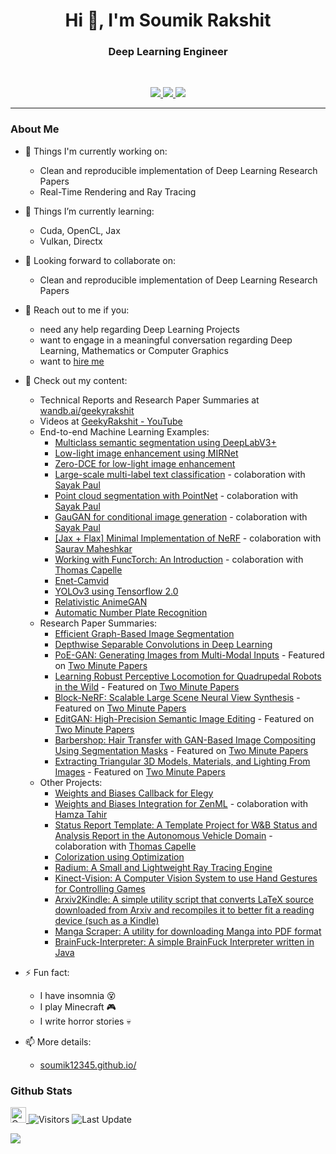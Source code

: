 <h1 align="center">Hi 👋, I'm Soumik Rakshit</h1>
<h3 align="center">Deep Learning Engineer</h3>

<br>

<p align="center">
   
   <a href="https://www.linkedin.com/in/soumikrakshit/">
      <img src="https://img.shields.io/badge/LinkedIn-Soumik--Rakshit-informational?style=for-the-badge&labelColor=black&logo=linkedin&logoColor=0077b5&&color=0077b5"/>
  </a>
   
   <a href="mailto:19soumik.rakshit96@gmail.com">
  <img src="https://img.shields.io/badge/Gmail-19soumik.rakshit96@gmail.com-informational?style=for-the-badge&labelColor=black&logoColor=d14836&logo=gmail&color=d14836"/>
  </a>
  
  <a href="https://twitter.com/soumikRakshit96">
  <img src="https://img.shields.io/badge/Twitter-@soumikRakshit96-informational?style=for-the-badge&labelColor=black&logo=twitter&logoColor=#1DA1F2&color=1da1f2">
  </a>
</p>

---

### About Me

- 🔭 Things I'm currently working on:
   - Clean and reproducible implementation of Deep Learning Research Papers
   - Real-Time Rendering and Ray Tracing

- 🌱 Things I’m currently learning:
   - Cuda, OpenCL, Jax
   - Vulkan, Directx

- 👬 Looking forward to collaborate on:
   - Clean and reproducible implementation of Deep Learning Research Papers

- 💬 Reach out to me if you:
   - need any help regarding Deep Learning Projects
   - want to engage in a meaningful conversation regarding Deep Learning, Mathematics or Computer Graphics 
   - want to [hire me](https://soumik12345.github.io/assets/docs/Resume_Soumik_Rakshit.pdf)

- 📘 Check out my content:
   - Technical Reports and Research Paper Summaries at [wandb.ai/geekyrakshit](https://wandb.ai/geekyrakshit)
   - Videos at [GeekyRakshit - YouTube](https://www.youtube.com/channel/UC968ESa0PKiJl9e3CyIRFZQ)
   - End-to-end Machine Learning Examples:
     - [Multiclass semantic segmentation using DeepLabV3+](https://keras.io/examples/)
     - [Low-light image enhancement using MIRNet](https://keras.io/examples/vision/mirnet/)
     - [Zero-DCE for low-light image enhancement](https://keras.io/examples/vision/zero_dce/)
     - [Large-scale multi-label text classification](https://keras.io/examples/nlp/multi_label_classification/) - colaboration with [Sayak Paul](https://github.com/sayakpaul)
     - [Point cloud segmentation with PointNet](https://keras.io/examples/vision/pointnet_segmentation/) - colaboration with [Sayak Paul](https://github.com/sayakpaul)
     - [GauGAN for conditional image generation](https://keras.io/examples/generative/gaugan/) - colaboration with [Sayak Paul](https://github.com/sayakpaul)
     - [[Jax + Flax] Minimal Implementation of NeRF](https://wandb.ai/wandb/nerf-jax/reports/Implementing-NeRF-in-JAX--VmlldzoxODA2NDk2) - colaboration with [Saurav Maheshkar](https://wandb.ai/sauravm)
     - [Working with FuncTorch: An Introduction](https://wandb.ai/functorch-examples/functorch-examples/reports/Working-with-FuncTorch-An-Introduction--VmlldzoxNzMxNDI1) - colaboration with [Thomas Capelle](https://github.com/tcapelle)
     - [Enet-Camvid](https://soumik12345.github.io/blog/computervision/deeplearning/pytorch/segmentation/2020/05/05/enet-camvid.html)
     - [YOLOv3 using Tensorflow 2.0](https://soumik12345.github.io/blog/computervision/deeplearning/tensorflow2/2020/04/13/yolo-v3-using-tensorflow-2-0.html)
     - [Relativistic AnimeGAN](https://soumik12345.github.io/blog/computervision/deeplearning/gan/anime/keras/python/tensorflow/2019/07/22/relativistic-anime-gan.html)
     - [Automatic Number Plate Recognition](https://soumik12345.github.io/blog/computervision/deeplearning/anpr/numberplate/convolution/recurrent/keras/python/tensorflow/2020/04/13/anpr.html)
   - Research Paper Summaries:
     - [Efficient Graph-Based Image Segmentation](https://soumik12345.github.io/blog/computervision/segmentation/maths/python/2020/09/17/efficient-graph-based-image-segmentation.html)
     - [Depthwise Separable Convolutions in Deep Learning](https://soumik12345.github.io/blog/cnn/computervision/convolution/deeplearning/2019/10/19/depthwise-seperable-convolution.html)
     - [PoE-GAN: Generating Images from Multi-Modal Inputs](https://wandb.ai/geekyrakshit/poegan/reports/PoE-GAN-Generating-Images-from-Multi-Modal-Inputs--VmlldzoxNTA5MzUx?galleryTag=computer-vision) - Featured on [Two Minute Papers](https://www.youtube.com/watch?v=eaSTGOgO-ss&t=1s)
     - [Learning Robust Perceptive Locomotion for Quadrupedal Robots in the Wild](https://wandb.ai/geekyrakshit/robust-perception-locomotion/reports/Learning-Robust-Perceptive-Locomotion-for-Quadrupedal-Robots-in-the-Wild--VmlldzoxNjI0NjUy) - Featured on [Two Minute Papers](https://www.youtube.com/watch?v=XM-rKTOyD_k)
     - [Block-NeRF: Scalable Large Scene Neural View Synthesis](https://wandb.ai/geekyrakshit/block-nerf/reports/Block-NeRF-Scalable-Large-Scene-Neural-View-Synthesis--VmlldzoxNjIyMzI4) - Featured on [Two Minute Papers](https://www.youtube.com/watch?v=8AZhcnWOK7M&t=11s)
     - [EditGAN: High-Precision Semantic Image Editing](https://wandb.ai/geekyrakshit/editgan/reports/EditGAN-High-Precision-Semantic-Image-Editing--VmlldzoxNzc1MDYw) - Featured on [Two Minute Papers](https://www.youtube.com/watch?v=cS4jCvzey-4)
     - [Barbershop: Hair Transfer with GAN-Based Image Compositing Using Segmentation Masks](https://wandb.ai/geekyrakshit/barbershop/reports/Barbershop-Hair-Transfer-with-GAN-Based-Image-Compositing-Using-Segmentation-Masks--VmlldzoxNzk0OTY3) - Featured on [Two Minute Papers](https://www.youtube.com/watch?v=YNY_ZEuDncM)
     - [Extracting Triangular 3D Models, Materials, and Lighting From Images](https://wandb.ai/geekyrakshit/Extracting%20Triangular%203D%20Models/reports/Extracting-Triangular-3D-Models-Materials-and-Lighting-From-Images--VmlldzoxOTQ2MDEy) - Featured on [Two Minute Papers](https://www.youtube.com/watch?v=5j8I7V6blqM)
   - Other Projects:
     - [Weights and Biases Callback for Elegy](https://github.com/poets-ai/elegy/pull/220)
     - [Weights and Biases Integration for ZenML](https://github.com/zenml-io/zenml/pull/518) - colaboration with [Hamza Tahir](https://github.com/htahir1)
     - [Status Report Template: A Template Project for W&B Status and Analysis Report in the Autonomous Vehicle Domain](https://github.com/soumik12345/Wandb-Status-Report-Template) - colaboration with [Thomas Capelle](https://github.com/tcapelle)
     - [Colorization using Optimization](https://github.com/soumik12345/colorization-using-optimization)
     - [Radium: A Small and Lightweight Ray Tracing Engine](https://github.com/soumik12345/Radium)
     - [Kinect-Vision: A Computer Vision System to use Hand Gestures for Controlling Games](https://github.com/soumik12345/Kinect-Vision)
     - [Arxiv2Kindle: A simple utility script that converts LaTeX source downloaded from Arxiv and recompiles it to better fit a reading device (such as a Kindle)](https://github.com/soumik12345/Arxiv2Kindle)
     - [Manga Scraper: A utility for downloading Manga into PDF format](https://github.com/soumik12345/Manga-Scraper)
     - [BrainFuck-Interpreter: A simple BrainFuck Interpreter written in Java](https://github.com/soumik12345/BrainFuck-Interpreter)

- ⚡ Fun fact:
   - I have insomnia 😵
   - I play Minecraft 🎮
   - I write horror stories 💀

- 📫 More details:
   - [soumik12345.github.io/](https://soumik12345.github.io/)

### Github Stats

<p>
   <a href="https://img.shields.io/github/followers/soumik12345?label=Follow&style=social">
      <img alt="Coverage" src="https://img.shields.io/github/followers/soumik12345?label=Follow&style=social" height="25">
   </a>
   <img alt="Visitors" src="https://komarev.com/ghpvc/?username=soumik12345&style=flat&labelColor=black&logo=github&label=PROFILE+VIEWS&color=29bf12">
   <img alt="Last Update" src="https://img.shields.io/github/last-commit/soumik12345/soumik12345?logo=markdown&label=LAST+UPDATE&color=29bf12&style=flat">
</p>

![](https://github-readme-stats.vercel.app/api?username=soumik12345&count_private=true&show_icons=true&count_private=true)
